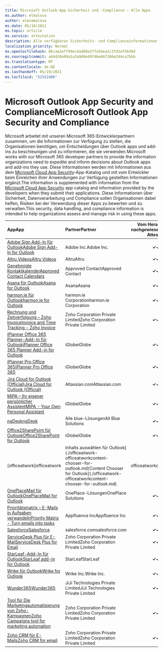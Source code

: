 ```yaml
---
title: Microsoft Outlook-App-Sicherheit und -Compliance – Alle Apps
ms.author: elmalova
author: elenamalova
ms.date: 05/18/2021
ms.topic: article
ms.service: attestation
description: Alle verfügbaren Sicherheits- und Complianceinformationen für alle Microsoft Outlook Apps.
localization_priority: Normal
ms.openlocfilehash: 06cae2eff49ec4ad80a27fe5dea2c3fd2ef5b30d
ms.sourcegitcommit: a44420a99a1a3a9d0e49f4be66f266e2d4ca7bbb
ms.translationtype: MT
ms.contentlocale: de-DE
ms.lasthandoff: 05/19/2021
ms.locfileid: "52552486"
---
```

# <a name="microsoft-outlook-app-security-and-compliance"></a><span data-ttu-id="8b311-103">Microsoft Outlook App Security and Compliance</span><span class="sxs-lookup"><span data-stu-id="8b311-103">Microsoft Outlook App Security and Compliance</span></span>

<span data-ttu-id="8b311-104">Microsoft arbeitet mit unseren Microsoft 365-Entwicklerpartnern zusammen, um die Informationen zur Verfügung zu stellen, die Organisationen benötigen, um Entscheidungen über Outlook apps und add-ins zu beschleunigen und zu informieren, die sie verwenden.</span><span class="sxs-lookup"><span data-stu-id="8b311-104">Microsoft works with our Microsoft 365 developer partners to provide the information organizations need to expedite and inform decisions about Outlook apps and add-ins they use.</span></span> <span data-ttu-id="8b311-105">Diese Informationen werden mit Informationen aus dem [Microsoft Cloud App Security](https://www.microsoft.com/en-us/enterprise-mobility-security/cloud-app-security)-App-Katalog und mit vom Entwickler beim Einreichen ihrer Anwendungen zur Verfügung gestellten Informationen ergänzt.</span><span class="sxs-lookup"><span data-stu-id="8b311-105">The information is supplemented with information from the [Microsoft Cloud App Security](https://www.microsoft.com/en-us/enterprise-mobility-security/cloud-app-security) app catalog and information provided by the developers when they submit their applications.</span></span> <span data-ttu-id="8b311-106">Diese Informationen über Sicherheit, Datenverarbeitung und Compliance sollen Organisationen dabei helfen, Risiken bei der Verwendung dieser Apps zu bewerten und zu verwalten.</span><span class="sxs-lookup"><span data-stu-id="8b311-106">This security, data handling, and compliance information is intended to help organizations assess and manage risk in using these apps.</span></span>

| <span data-ttu-id="8b311-107">**App**</span><span class="sxs-lookup"><span data-stu-id="8b311-107">**App**</span></span> | <span data-ttu-id="8b311-108">**Partner**</span><span class="sxs-lookup"><span data-stu-id="8b311-108">**Partner**</span></span> | <span data-ttu-id="8b311-109">**Vom Herausgeber nachgewiesen**</span><span class="sxs-lookup"><span data-stu-id="8b311-109">**Publisher Attested**</span></span> | <span data-ttu-id="8b311-110">**Zertifiziert**</span><span class="sxs-lookup"><span data-stu-id="8b311-110">**Certified**</span></span> |
|:--------|:------------|:----------------------:|:-------------:|
| [<span data-ttu-id="8b311-111">Adobe Sign Add-In für Outlook</span><span class="sxs-lookup"><span data-stu-id="8b311-111">Adobe Sign Add-In for Outlook</span></span>](./adobe-inc-sign-add-in-for-outlook.md) | <span data-ttu-id="8b311-112">Adobe Inc.</span><span class="sxs-lookup"><span data-stu-id="8b311-112">Adobe Inc.</span></span> | <span data-ttu-id="8b311-113">**✓**</span><span class="sxs-lookup"><span data-stu-id="8b311-113">**✓**</span></span> | <img alt="Certified application badge" src="../media/certified-badge.png" height="25" width="25" /> |
| [<span data-ttu-id="8b311-114">Altru Videos</span><span class="sxs-lookup"><span data-stu-id="8b311-114">Altru Videos</span></span>](./altru-videos.md) | <span data-ttu-id="8b311-115">Altru</span><span class="sxs-lookup"><span data-stu-id="8b311-115">Altru</span></span> | <span data-ttu-id="8b311-116">**✓**</span><span class="sxs-lookup"><span data-stu-id="8b311-116">**✓**</span></span> |  |
| [<span data-ttu-id="8b311-117">Genehmigte Kontaktkalender</span><span class="sxs-lookup"><span data-stu-id="8b311-117">Approved Contact Calendars</span></span>](./approved-contact-calendars.md) | <span data-ttu-id="8b311-118">Approved Contact</span><span class="sxs-lookup"><span data-stu-id="8b311-118">Approved Contact</span></span> | <span data-ttu-id="8b311-119">**✓**</span><span class="sxs-lookup"><span data-stu-id="8b311-119">**✓**</span></span> |  |
| [<span data-ttu-id="8b311-120">Asana für Outlook</span><span class="sxs-lookup"><span data-stu-id="8b311-120">Asana for Outlook</span></span>](./asana-for-outlook.md) | <span data-ttu-id="8b311-121">Asana</span><span class="sxs-lookup"><span data-stu-id="8b311-121">Asana</span></span> | <span data-ttu-id="8b311-122">**✓**</span><span class="sxs-lookup"><span data-stu-id="8b311-122">**✓**</span></span> |  |
| [<span data-ttu-id="8b311-123">harmon.ie für Outlook</span><span class="sxs-lookup"><span data-stu-id="8b311-123">harmon.ie for Outlook</span></span>](./harmonie-corporation-for-outlook.md) | <span data-ttu-id="8b311-124">harmon.ie Corporation</span><span class="sxs-lookup"><span data-stu-id="8b311-124">harmon.ie Corporation</span></span> | <span data-ttu-id="8b311-125">**✓**</span><span class="sxs-lookup"><span data-stu-id="8b311-125">**✓**</span></span> |  |
| [<span data-ttu-id="8b311-126">Rechnung und Zeitverfolgung – Zoho Invoice</span><span class="sxs-lookup"><span data-stu-id="8b311-126">Invoice and Time Tracking - Zoho Invoice</span></span>](./zoho-corporation-private-limited-invoice-and-time-tracking.md) | <span data-ttu-id="8b311-127">Zoho Corporation Private Limited</span><span class="sxs-lookup"><span data-stu-id="8b311-127">Zoho Corporation Private Limited</span></span> | <span data-ttu-id="8b311-128">**✓**</span><span class="sxs-lookup"><span data-stu-id="8b311-128">**✓**</span></span> |  |
| [<span data-ttu-id="8b311-129">iPlanner Office 365 Planner-Add-In für Outlook</span><span class="sxs-lookup"><span data-stu-id="8b311-129">iPlanner Office 365 Planner Add-in for Outlook</span></span>](./iglobe-iplanner-office-365-planner-add-in-for-outlook.md) | <span data-ttu-id="8b311-130">iGlobe</span><span class="sxs-lookup"><span data-stu-id="8b311-130">iGlobe</span></span> | <span data-ttu-id="8b311-131">**✓**</span><span class="sxs-lookup"><span data-stu-id="8b311-131">**✓**</span></span> | <img alt="Certified application badge" src="../media/certified-badge.png" height="25" width="25" /> |
| [<span data-ttu-id="8b311-132">iPlanner Pro Office 365</span><span class="sxs-lookup"><span data-stu-id="8b311-132">iPlanner Pro Office 365</span></span>](./iglobe-iplanner-pro-office-365.md) | <span data-ttu-id="8b311-133">iGlobe</span><span class="sxs-lookup"><span data-stu-id="8b311-133">iGlobe</span></span> | <span data-ttu-id="8b311-134">**✓**</span><span class="sxs-lookup"><span data-stu-id="8b311-134">**✓**</span></span> | <img alt="Certified application badge" src="../media/certified-badge.png" height="25" width="25" /> |
| [<span data-ttu-id="8b311-135">Jira Cloud for Outlook (Official)</span><span class="sxs-lookup"><span data-stu-id="8b311-135">Jira Cloud for Outlook (Official)</span></span>](./atlassiancom-jira-cloud-for-outlook-official.md) | <span data-ttu-id="8b311-136">Atlassian.com</span><span class="sxs-lookup"><span data-stu-id="8b311-136">Atlassian.com</span></span> | <span data-ttu-id="8b311-137">**✓**</span><span class="sxs-lookup"><span data-stu-id="8b311-137">**✓**</span></span> |  |
| [<span data-ttu-id="8b311-138">MIPA – Ihr eigener persönlicher Assistent</span><span class="sxs-lookup"><span data-stu-id="8b311-138">MIPA - Your Own Personal Assistant</span></span>](./iglobe-mipa-your-own-personal-assistant.md) | <span data-ttu-id="8b311-139">iGlobe</span><span class="sxs-lookup"><span data-stu-id="8b311-139">iGlobe</span></span> | <span data-ttu-id="8b311-140">**✓**</span><span class="sxs-lookup"><span data-stu-id="8b311-140">**✓**</span></span> | <img alt="Certified application badge" src="../media/certified-badge.png" height="25" width="25" /> |
| [<span data-ttu-id="8b311-141">ngDesk</span><span class="sxs-lookup"><span data-stu-id="8b311-141">ngDesk</span></span>](./all-blue-solutions-ngdesk.md) | <span data-ttu-id="8b311-142">Alle blue-Lösungen</span><span class="sxs-lookup"><span data-stu-id="8b311-142">All Blue Solutions</span></span> | <span data-ttu-id="8b311-143">**✓**</span><span class="sxs-lookup"><span data-stu-id="8b311-143">**✓**</span></span> |  |
| [<span data-ttu-id="8b311-144">Office2SharePoint für Outlook</span><span class="sxs-lookup"><span data-stu-id="8b311-144">Office2SharePoint for Outlook</span></span>](./iglobe-office2sharepoint-for-outlook.md) | <span data-ttu-id="8b311-145">iGlobe</span><span class="sxs-lookup"><span data-stu-id="8b311-145">iGlobe</span></span> | <span data-ttu-id="8b311-146">**✓**</span><span class="sxs-lookup"><span data-stu-id="8b311-146">**✓**</span></span> | <img alt="Certified application badge" src="../media/certified-badge.png" height="25" width="25" /> |
| <span data-ttu-id="8b311-147">[officeatwork</span><span class="sxs-lookup"><span data-stu-id="8b311-147">[officeatwork</span></span> | <span data-ttu-id="8b311-148">Inhalts auswählen für Outlook](./officeatwork-officeatworkcontent-chooser-for-outlook.md)</span><span class="sxs-lookup"><span data-stu-id="8b311-148">Content Chooser for Outlook](./officeatwork-officeatworkcontent-chooser-for-outlook.md)</span></span> | <span data-ttu-id="8b311-149">officeatwork</span><span class="sxs-lookup"><span data-stu-id="8b311-149">officeatwork</span></span> | <span data-ttu-id="8b311-150">**✓**</span><span class="sxs-lookup"><span data-stu-id="8b311-150">**✓**</span></span> | <img alt="Certified application badge" src="../media/certified-badge.png" height="25" width="25" /> |
| [<span data-ttu-id="8b311-151">OnePlaceMail für Outlook</span><span class="sxs-lookup"><span data-stu-id="8b311-151">OnePlaceMail for Outlook</span></span>](./oneplace-solutions-oneplacemail-for-outlook.md) | <span data-ttu-id="8b311-152">OnePlace-Lösungen</span><span class="sxs-lookup"><span data-stu-id="8b311-152">OnePlace Solutions</span></span> | <span data-ttu-id="8b311-153">**✓**</span><span class="sxs-lookup"><span data-stu-id="8b311-153">**✓**</span></span> |  |
| [<span data-ttu-id="8b311-154">Prioritätsmatrix – E-Mails in Aufgaben verwandeln</span><span class="sxs-lookup"><span data-stu-id="8b311-154">Priority Matrix - Turn emails into tasks</span></span>](./appfluence-inc-priority-matrix-turn-emails-into-tasks.md) | <span data-ttu-id="8b311-155">Appfluence Inc</span><span class="sxs-lookup"><span data-stu-id="8b311-155">Appfluence Inc</span></span> | <span data-ttu-id="8b311-156">**✓**</span><span class="sxs-lookup"><span data-stu-id="8b311-156">**✓**</span></span> | <img alt="Certified application badge" src="../media/certified-badge.png" height="25" width="25" /> |
| [<span data-ttu-id="8b311-157">Salesforce</span><span class="sxs-lookup"><span data-stu-id="8b311-157">Salesforce</span></span>](./salesforcecom-salesforce.md) | <span data-ttu-id="8b311-158">salesforce.com</span><span class="sxs-lookup"><span data-stu-id="8b311-158">salesforce.com</span></span> | <span data-ttu-id="8b311-159">**✓**</span><span class="sxs-lookup"><span data-stu-id="8b311-159">**✓**</span></span> |  |
| [<span data-ttu-id="8b311-160">ServiceDesk Plus für E-Mail</span><span class="sxs-lookup"><span data-stu-id="8b311-160">ServiceDesk Plus for Email</span></span>](./zoho-corporation-private-limited-servicedesk-plus-for-email.md) | <span data-ttu-id="8b311-161">Zoho Corporation Private Limited</span><span class="sxs-lookup"><span data-stu-id="8b311-161">Zoho Corporation Private Limited</span></span> | <span data-ttu-id="8b311-162">**✓**</span><span class="sxs-lookup"><span data-stu-id="8b311-162">**✓**</span></span> |  |
| [<span data-ttu-id="8b311-163">StarLeaf-Add-In für Outlook</span><span class="sxs-lookup"><span data-stu-id="8b311-163">StarLeaf add-in for Outlook</span></span>](./starleaf-add-in-for-outlook.md) | <span data-ttu-id="8b311-164">StarLeaf</span><span class="sxs-lookup"><span data-stu-id="8b311-164">StarLeaf</span></span> | <span data-ttu-id="8b311-165">**✓**</span><span class="sxs-lookup"><span data-stu-id="8b311-165">**✓**</span></span> |  |
| [<span data-ttu-id="8b311-166">Wrike für Outlook</span><span class="sxs-lookup"><span data-stu-id="8b311-166">Wrike for Outlook</span></span>](./wrike-inc-for-outlook.md) | <span data-ttu-id="8b311-167">Wrike Inc.</span><span class="sxs-lookup"><span data-stu-id="8b311-167">Wrike Inc.</span></span> | <span data-ttu-id="8b311-168">**✓**</span><span class="sxs-lookup"><span data-stu-id="8b311-168">**✓**</span></span> | <img alt="Certified application badge" src="../media/certified-badge.png" height="25" width="25" /> |
| [<span data-ttu-id="8b311-169">Wunder365</span><span class="sxs-lookup"><span data-stu-id="8b311-169">Wunder365</span></span>](./jiji-technologies-private-limited-wunder365.md) | <span data-ttu-id="8b311-170">JiJi Technologies Private Limited</span><span class="sxs-lookup"><span data-stu-id="8b311-170">JiJi Technologies Private Limited</span></span> | <span data-ttu-id="8b311-171">**✓**</span><span class="sxs-lookup"><span data-stu-id="8b311-171">**✓**</span></span> |  |
| [<span data-ttu-id="8b311-172">Tool für Die Marketingautomatisierung von Zoho-Kampagnen</span><span class="sxs-lookup"><span data-stu-id="8b311-172">Zoho Campaigns tool for marketing automation</span></span>](./zoho-corporation-private-limited-campaigns-tool-for-marketing-automation.md) | <span data-ttu-id="8b311-173">Zoho Corporation Private Limited</span><span class="sxs-lookup"><span data-stu-id="8b311-173">Zoho Corporation Private Limited</span></span> | <span data-ttu-id="8b311-174">**✓**</span><span class="sxs-lookup"><span data-stu-id="8b311-174">**✓**</span></span> |  |
| [<span data-ttu-id="8b311-175">Zoho CRM für E-Mails</span><span class="sxs-lookup"><span data-stu-id="8b311-175">Zoho CRM for email</span></span>](./zoho-corporation-private-limited-crm-for-email.md) | <span data-ttu-id="8b311-176">Zoho Corporation Private Limited</span><span class="sxs-lookup"><span data-stu-id="8b311-176">Zoho Corporation Private Limited</span></span> | <span data-ttu-id="8b311-177">**✓**</span><span class="sxs-lookup"><span data-stu-id="8b311-177">**✓**</span></span> |  |
